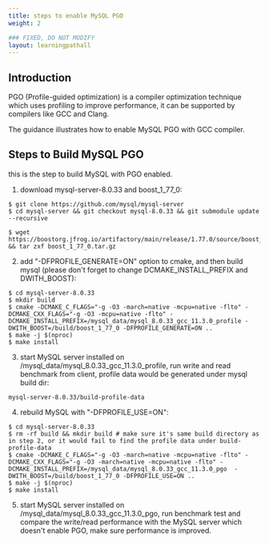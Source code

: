 ```yaml
---
title: steps to enable MySQL PGO
weight: 2

### FIXED, DO NOT MODIFY
layout: learningpathall
---
```


## Introduction
PGO (Profile-guided optimization) is a compiler optimization technique which uses profiling to improve performance, it can be supported by compilers
like GCC and Clang.

The guidance illustrates how to enable MySQL PGO with GCC compiler.

## Steps to Build MySQL PGO
this is the step to build MySQL with PGO enabled.
1. download mysql-server-8.0.33 and boost_1_77_0:

```
$ git clone https://github.com/mysql/mysql-server
$ cd mysql-server && git checkout mysql-8.0.33 && git submodule update --recursive

$ wget https://boostorg.jfrog.io/artifactory/main/release/1.77.0/source/boost_1_77_0.tar.gz && tar zxf boost_1_77_0.tar.gz
```

2. add "-DFPROFILE_GENERATE=ON" option to cmake, and then build mysql (please don't forget to change DCMAKE_INSTALL_PREFIX and DWITH_BOOST):
```
$ cd mysql-server-8.0.33
$ mkdir build
$ cmake -DCMAKE_C_FLAGS="-g -O3 -march=native -mcpu=native -flto" -DCMAKE_CXX_FLAGS="-g -O3 -mcpu=native -flto" -DCMAKE_INSTALL_PREFIX=/mysql_data/mysql_8.0.33_gcc_11.3.0_profile -DWITH_BOOST=/build/boost_1_77_0 -DFPROFILE_GENERATE=ON ..
$ make -j $(nproc)
$ make install
```

3. start MySQL server installed on /mysql_data/mysql_8.0.33_gcc_11.3.0_profile, run write and read benchmark from client, profile data would be generated under mysql build dir:
```
mysql-server-8.0.33/build-profile-data

```

4. rebuild MySQL with "-DFPROFILE_USE=ON":

```
$ cd mysql-server-8.0.33
$ rm -rf build && mkdir build # make sure it's same build directory as in step 2, or it would fail to find the profile data under build-profile-data
$ cmake -DCMAKE_C_FLAGS="-g -O3 -march=native -mcpu=native -flto" -DCMAKE_CXX_FLAGS="-g -O3 -march=native -mcpu=native -flto" -DCMAKE_INSTALL_PREFIX=/mysql_data/mysql_8.0.33_gcc_11.3.0_pgo  -DWITH_BOOST=/build/boost_1_77_0 -DFPROFILE_USE=ON ..
$ make -j $(nproc)
$ make install
```

5. start MySQL server installed on /mysql_data/mysql_8.0.33_gcc_11.3.0_pgo, run benchmark test and compare the write/read performance with the MySQL server which doesn't enable PGO,
   make sure performance is improved.
